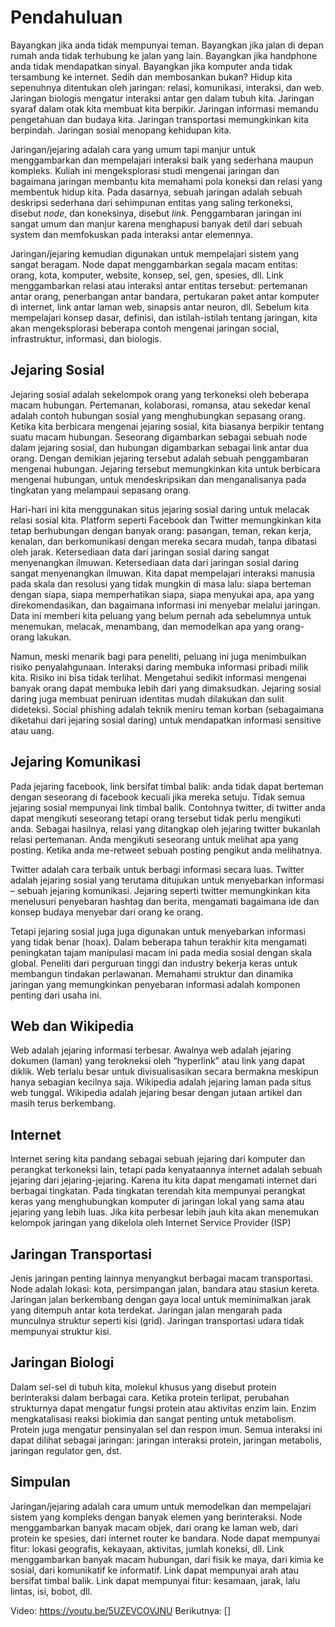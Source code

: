 # Pendahuluan
Bayangkan jika anda tidak mempunyai teman. Bayangkan jika jalan di depan rumah anda tidak terhubung ke jalan yang lain. Bayangkan jika handphone anda tidak mendapatkan sinyal. Bayangkan jika komputer anda tidak tersambung ke internet. Sedih dan membosankan bukan? Hidup kita sepenuhnya ditentukan oleh jaringan: relasi, komunikasi, interaksi, dan web. Jaringan biologis mengatur interaksi antar gen dalam tubuh kita. Jaringan syaraf dalam otak kita membuat kita berpikir. Jaringan informasi memandu pengetahuan dan budaya kita. Jaringan transportasi memungkinkan kita berpindah. Jaringan sosial menopang kehidupan kita.

Jaringan/jejaring adalah cara yang umum tapi manjur untuk menggambarkan dan mempelajari interaksi baik yang sederhana maupun kompleks. Kuliah ini mengeksplorasi studi mengenai jaringan dan bagaimana jaringan membantu kita memahami pola koneksi dan relasi yang membentuk hidup kita. Pada dasarnya, sebuah jaringan adalah sebuah deskripsi sederhana dari sehimpunan entitas yang saling terkoneksi, disebut *node*, dan koneksinya, disebut *link*. Penggambaran jaringan ini sangat umum dan manjur karena menghapusi banyak detil dari sebuah system dan memfokuskan pada interaksi antar elemennya. 

Jaringan/jejaring kemudian digunakan untuk mempelajari sistem yang sangat beragam. Node dapat menggambarkan segala macam entitas: orang, kota, komputer, website, konsep, sel, gen, spesies, dll. Link menggambarkan relasi atau interaksi antar entitas tersebut: pertemanan antar orang, penerbangan antar bandara, pertukaran paket antar komputer di internet, link antar laman web, sinapsis antar neuron, dll. Sebelum kita mempelajari konsep dasar, definisi, dan istilah-istilah tentang jaringan, kita akan mengeksplorasi beberapa contoh mengenai jaringan social, infrastruktur, informasi, dan biologis.

## Jejaring Sosial
Jejaring sosial adalah sekelompok orang yang terkoneksi oleh beberapa macam hubungan. Pertemanan, kolaborasi, romansa, atau sekedar kenal adalah contoh hubungan sosial yang menghubungkan sepasang orang. Ketika kita berbicara mengenai jejaring sosial, kita biasanya berpikir tentang suatu macam hubungan. Seseorang digambarkan sebagai sebuah node dalam jejaring sosial, dan hubungan digambarkan sebagai link antar dua orang. Dengan demikian jejaring tersebut adalah sebuah penggambaran mengenai hubungan. Jejaring tersebut memungkinkan kita untuk berbicara mengenai hubungan, untuk mendeskripsikan dan menganalisanya pada tingkatan yang melampaui sepasang orang.

Hari-hari ini kita menggunakan situs jejaring sosial daring untuk melacak relasi sosial kita. Platform seperti Facebook dan Twitter memungkinkan kita tetap berhubungan dengan banyak orang: pasangan, teman,  rekan kerja, kenalan, dan berkomunikasi dengan mereka secara mudah, tanpa dibatasi oleh jarak. Ketersediaan data dari jaringan sosial daring sangat menyenangkan ilmuwan. Ketersediaan data dari jaringan sosial daring sangat menyenangkan ilmuwan. Kita dapat mempelajari interaksi manusia pada skala dan resolusi yang tidak mungkin di masa lalu: siapa berteman dengan siapa, siapa memperhatikan siapa, siapa menyukai apa, apa yang direkomendasikan, dan bagaimana informasi ini menyebar melalui jaringan. Data ini memberi kita peluang yang belum pernah ada sebelumnya untuk menemukan, melacak, menambang, dan memodelkan apa yang orang-orang lakukan.

Namun, meski menarik bagi para peneliti, peluang ini juga menimbulkan risiko penyalahgunaan. Interaksi daring membuka informasi pribadi milik kita. Risiko ini bisa tidak terlihat. Mengetahui sedikit informasi mengenai banyak orang dapat membuka lebih dari yang dimaksudkan. Jejaring sosial daring juga membuat peniruan identitas mudah dilakukan dan sulit dideteksi. Social phishing adalah teknik meniru teman korban (sebagaimana diketahui dari jejaring sosial daring) untuk mendapatkan informasi sensitive atau uang.

## Jejaring Komunikasi
Pada jejaring facebook, link bersifat timbal balik: anda tidak dapat berteman dengan seseorang di facebook kecuali jika mereka setuju. Tidak semua jejaring sosial mempunyai link timbal balik. Contohnya twitter, di twitter anda dapat mengikuti seseorang tetapi orang tersebut tidak perlu mengikuti anda. Sebagai hasilnya, relasi yang ditangkap oleh jejaring twitter bukanlah relasi pertemanan. Anda mengikuti seseorang untuk melihat apa yang posting. Ketika anda me-retweet sebuah posting pengikut anda melihatnya.

Twitter adalah cara terbaik untuk berbagi informasi secara luas. Twitter adalah jejaring sosial yang terutama ditujukan untuk menyebarkan informasi – sebuah jejaring komunikasi. Jejaring seperti twitter memungkinkan kita menelusuri penyebaran hashtag dan berita, mengamati bagaimana ide dan konsep budaya menyebar dari orang ke orang.

Tetapi jejaring sosial juga juga digunakan untuk menyebarkan informasi yang tidak benar (hoax). Dalam beberapa tahun terakhir kita mengamati peningkatan tajam manipulasi macam ini pada media sosial dengan skala global. Peneliti dari perguruan tinggi dan industry bekerja keras untuk membangun tindakan perlawanan. Memahami struktur dan dinamika jaringan yang memungkinkan penyebaran informasi adalah komponen penting dari usaha ini.

## Web dan Wikipedia
Web adalah jejaring informasi terbesar.  Awalnya web adalah jejaring dokumen (laman) yang terokneksi oleh “hyperlink” atau link yang dapat diklik. Web terlalu besar untuk divisualisasikan secara bermakna meskipun hanya sebagian kecilnya saja. Wikipedia adalah jejaring laman pada situs web tunggal. Wikipedia adalah jejaring besar dengan jutaan artikel dan masih terus berkembang.  

## Internet
Internet sering kita pandang sebagai sebuah jejaring dari komputer dan perangkat terkoneksi lain, tetapi pada kenyataannya internet adalah sebuah jejaring dari jejaring-jejaring. Karena itu kita dapat mengamati internet dari berbagai tingkatan. Pada tingkatan terendah kita mempunyai perangkat keras yang menghubungkan komputer di jaringan lokal yang sama atau jejaring yang lebih luas. Jika kita perbesar lebih jauh kita akan menemukan kelompok jaringan yang dikelola oleh Internet Service Provider (ISP)

## Jaringan Transportasi
Jenis jaringan penting lainnya menyangkut berbagai macam transportasi. Node adalah lokasi: kota, persimpangan jalan, bandara atau stasiun kereta. Jaringan jalan berkembang dengan gaya local untuk meminimalkan jarak yang ditempuh antar kota terdekat. Jaringan jalan mengarah pada munculnya struktur seperti kisi (grid). Jaringan transportasi udara tidak mempunyai struktur kisi.

## Jaringan Biologi
Dalam sel-sel di tubuh kita, molekul khusus yang disebut protein berinteraksi dalam berbagai cara. Ketika protein terlipat, perubahan strukturnya dapat mengatur fungsi protein atau aktivitas enzim lain. Enzim mengkatalisasi reaksi biokimia dan sangat penting untuk metabolism. Protein juga mengatur pensinyalan sel dan respon imun. Semua interaksi ini dapat dilihat sebagai jaringan: jaringan interaksi protein, jaringan metabolis, jaringan regulator gen, dst.

## Simpulan
Jaringan/jejaring adalah cara umum untuk memodelkan dan mempelajari sistem yang kompleks dengan banyak elemen yang berinteraksi. Node menggambarkan banyak macam objek, dari orang ke laman web, dari protein ke spesies, dari internet router ke bandara. Node dapat mempunyai fitur: lokasi geografis, kekayaan, aktivitas, jumlah koneksi, dll. Link menggambarkan banyak macam hubungan, dari fisik ke maya, dari kimia ke sosial, dari komunikatif ke informatif. Link dapat mempunyai arah atau bersifat timbal balik. Link dapat mempunyai fitur: kesamaan, jarak, lalu lintas, isi, bobot, dll.

Video: https://youtu.be/5UZEVCOVJNU
Berikutnya: []
